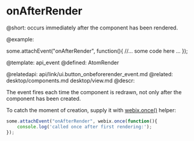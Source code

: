 onAfterRender
=============


@short:
	occurs immediately after the component has been rendered. 


@example: 
	
some.attachEvent("onAfterRender", function(){
    //... some code here ... 
});

@template:	api_event
@defined:	AtomRender

@relatedapi:
	api/link/ui.button_onbeforerender_event.md
@related: 
	desktop/components.md
	desktop/view.md
@descr:

The event fires each time the component is redrawn, not only after the component has been created. 

To catch the moment of creation, supply it with [webix.once()](api/_once.md) helper:

~~~js
some.attachEvent("onAfterRender", webix.once(function(){ 
	console.log('called once after first rendering:'); 
});
~~~


